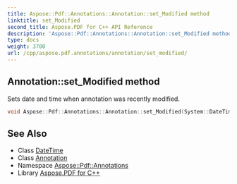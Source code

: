 ```yaml
---
title: Aspose::Pdf::Annotations::Annotation::set_Modified method
linktitle: set_Modified
second_title: Aspose.PDF for C++ API Reference
description: 'Aspose::Pdf::Annotations::Annotation::set_Modified method. Sets date and time when annotation was recently modified in C++.'
type: docs
weight: 3700
url: /cpp/aspose.pdf.annotations/annotation/set_modified/
---
```

## Annotation::set_Modified method


Sets date and time when annotation was recently modified.

```cpp
void Aspose::Pdf::Annotations::Annotation::set_Modified(System::DateTime value)
```

## See Also

* Class [DateTime](../../../system/datetime/)
* Class [Annotation](../)
* Namespace [Aspose::Pdf::Annotations](../../)
* Library [Aspose.PDF for C++](../../../)
